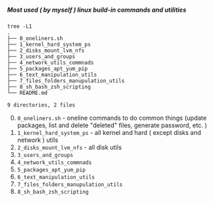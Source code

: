 ##### Most used ( by myself ) linux build-in commands and utilities 

```
tree -L1
.
├── 0_oneliners.sh
├── 1_kernel_hard_system_ps
├── 2_disks_mount_lvm_nfs
├── 3_users_and_groups
├── 4_network_utils_commnads
├── 5_packages_apt_yum_pip
├── 6_text_manipulation_utils
├── 7_files_folders_manupulation_utils
├── 8_sh_bash_zsh_scripting
└── README.md

9 directories, 2 files
```

0. ```0_oneliners.sh``` - oneline commands to do common things (update packages, list and delete "deleted" files, generate password, etc. )
1. ```1_kernel_hard_system_ps``` - all kernel and hard ( except disks and network ) utils
2. ```2_disks_mount_lvm_nfs``` - all disk utils
3. ```3_users_and_groups```
4. ```4_network_utils_commnads```
5. ```5_packages_apt_yum_pip```
6. ```6_text_manipulation_utils```
7. ```7_files_folders_manupulation_utils```
8. ```8_sh_bash_zsh_scripting```
